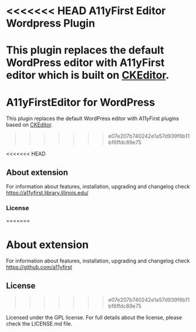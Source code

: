 <<<<<<< HEAD
A11yFirst Editor Wordpress Plugin 
==================================

This plugin replaces the default WordPress editor with A11yFirst editor which is built on [CKEditor](http://ckeditor.com).
=======
A11yFirstEditor for WordPress
======================

This plugin replaces the default WordPress editor with A11yFirst plugins based on [CKEditor](http://ckeditor.com).
>>>>>>> e07e207b740242e1a57d939f6b11bf6ffdc89e75


<<<<<<< HEAD
## About extension

For information about features, installation, upgrading and changelog check https://a11yfirst.library.illinois.edu/

### License
=======
# About extension

For information about features, installation, upgrading and changelog check https://github.com/a11yfirst

## License
>>>>>>> e07e207b740242e1a57d939f6b11bf6ffdc89e75

Licensed under the GPL license. For full details about the license, please check the LICENSE.md file.